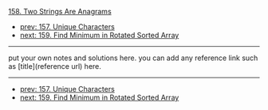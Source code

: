 [158. Two Strings Are Anagrams](http://www.lintcode.com/problem/two-strings-are-anagrams)

- [prev: 157. Unique Characters](157-unique-characters.md)
- [next: 159. Find Minimum in Rotated Sorted Array](159-find-minimum-in-rotated-sorted-array.md)

---

put your own notes and solutions here.
you can add any reference link such as [title](reference url) here.

---

- [prev: 157. Unique Characters](157-unique-characters.md)
- [next: 159. Find Minimum in Rotated Sorted Array](159-find-minimum-in-rotated-sorted-array.md)
